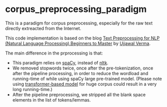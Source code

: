 # corpus_preprocessing_paradigm
This is a paradigm for corpus preprocessing, especially for the raw text directly extreacted from the Internet.

This code implementation is based on the blog [Text Preprocessing for NLP (Natural Language Processing),Beginners to Master](https://medium.com/analytics-vidhya/text-preprocessing-for-nlp-natural-language-processing-beginners-to-master-fd82dfecf95) by [Ujjawal Verma](https://medium.com/@ujjawalv05).

The main difference in the prprocessing is that:
- This paradigm relies on [spaCy](https://spacy.io/models/en#en_core_web_lg), instead of [nltk](https://www.nltk.org/).
- We removed stopwords twice, once after the pre-tokenization, once after the pipeline processing, in order to reduce the wordload and running-time of while using spaCy large pre-trained model. (Please note using [transformer-based model](https://spacy.io/models/en#en_core_web_trf) for huge corpus could result in a very long running-time.)
- After the pipeline preprocessing, we stripped all the blank space elements in the list of tokens/lemmas.
